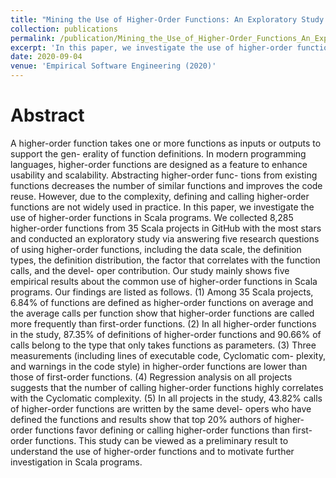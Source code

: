 ```yaml
---
title: "Mining the Use of Higher-Order Functions: An Exploratory Study on Scala Programs"
collection: publications
permalink: /publication/Mining_the_Use_of_Higher-Order_Functions_An_Exploratory_Study_on_Scala_Programs
excerpt: 'In this paper, we investigate the use of higher-order functions in Scala programs. We collected 8,285 higher-order functions from 35 Scala projects in GitHub with the most stars and conducted an exploratory study via answering five research questions of using higher-order functions, including the data scale, the definition types, the definition distribution, the factor that correlates with the function calls, and the devel- oper contribution.'
date: 2020-09-04
venue: 'Empirical Software Engineering (2020)'
---
```

Abstract
========

A higher-order function takes one or more functions as inputs or outputs to support the gen- erality of function definitions. In modern programming languages, higher-order functions are designed as a feature to enhance usability and scalability. Abstracting higher-order func- tions from existing functions decreases the number of similar functions and improves the code reuse. However, due to the complexity, defining and calling higher-order functions are not widely used in practice. In this paper, we investigate the use of higher-order functions in Scala programs. We collected 8,285 higher-order functions from 35 Scala projects in GitHub with the most stars and conducted an exploratory study via answering five research questions of using higher-order functions, including the data scale, the definition types, the definition distribution, the factor that correlates with the function calls, and the devel- oper contribution. Our study mainly shows five empirical results about the common use of higher-order functions in Scala programs. Our findings are listed as follows. (1) Among 35 Scala projects, 6.84% of functions are defined as higher-order functions on average and the average calls per function show that higher-order functions are called more frequently than first-order functions. (2) In all higher-order functions in the study, 87.35% of definitions of higher-order functions and 90.66% of calls belong to the type that only takes functions as parameters. (3) Three measurements (including lines of executable code, Cyclomatic com- plexity, and warnings in the code style) in higher-order functions are lower than those of first-order functions. (4) Regression analysis on all projects suggests that the number of calling higher-order functions highly correlates with the Cyclomatic complexity. (5) In all projects in the study, 43.82% calls of higher-order functions are written by the same devel- opers who have defined the functions and results show that top 20% authors of higher-order functions favor defining or calling higher-order functions than first-order functions. This study can be viewed as a preliminary result to understand the use of higher-order functions and to motivate further investigation in Scala programs.


<!-- [Download paper here](http://xuyisen.github.io/files/EMSE Publication-Yisen Xu.pdf) -->
